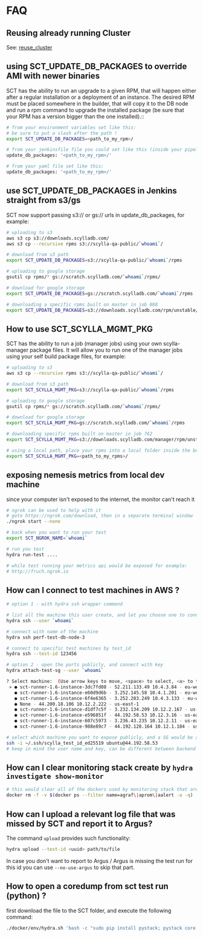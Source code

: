 # FAQ

## Reusing already running Cluster

See: [reuse_cluster](./reuse_cluster.md)

## using SCT_UPDATE_DB_PACKAGES to override AMI with newer binaries

SCT has the ability to run an upgrade to a given RPM, that will happen either after a regular installation or a deployment of an instance. The desired RPM must be placed somewhere in the builder, that will copy it to the DB node and run a rpm command to upgrade the installed package (be sure that your RPM has a version bigger than the one installed).::

```bash
# from your environment variables set like this:
# be sure to put a slash after the path !
export SCT_UPDATE_DB_PACKAGES=<path_to_my_rpm>/

# from your jenkinsfile file you could set like this (inside your pipeline settings):
update_db_packages: '<path_to_my_rpm>/'

# from your yaml file set like this:
update_db_packages: '<path_to_my_rpm>/'
```

## use SCT_UPDATE_DB_PACKAGES in Jenkins straight from s3/gs

SCT now support passing s3:// or gs:// urls in update_db_packages, for example:

```bash
# uploading to s3
aws s3 cp s3://downloads.scylladb.com/
aws s3 cp --recursive rpms s3://scylla-qa-public/`whoami`/

# download from s3 path
export SCT_UPDATE_DB_PACKAGES=s3://scylla-qa-public/`whoami`/rpms

# uploading to google storage
gsutil cp rpms/* gs://scratch.scylladb.com/`whoami`/rpms/

# download for google storage
export SCT_UPDATE_DB_PACKAGES=gs://scratch.scylladb.com/`whoami`/rpms

# downloading a specific rpms built on master in job 888
export SCT_UPDATE_DB_PACKAGES=s3://downloads.scylladb.com/rpm/unstable/centos/master/888/scylla/7/x86_64/
```

## How to use SCT_SCYLLA_MGMT_PKG

SCT has the ability to run a job (manager jobs) using your own scylla-manager package files.
It will allow you to run one of the manager jobs using your self build package files, for example:

```bash
# uploading to s3
aws s3 cp --recursive rpms s3://scylla-qa-public/`whoami`/

# download from s3 path
export SCT_SCYLLA_MGMT_PKG=s3://scylla-qa-public/`whoami`/rpms

# uploading to google storage
gsutil cp rpms/* gs://scratch.scylladb.com/`whoami`/rpms/

# download for google storage
export SCT_SCYLLA_MGMT_PKG=gs://scratch.scylladb.com/`whoami`/rpms

# downloading specific rpms built on master in job 762
export SCT_SCYLLA_MGMT_PKG=s3://downloads.scylladb.com/manager/rpm/unstable/centos/master/762/scylla-manager/7/x86_64/

# using a local path, place your rpms into a local folder inside the builder
export SCT_SCYLLA_MGMT_PKG=<path_to_my_rpms>/
```

## exposing nemesis metrics from local dev machine

since your computer isn't exposed to the internet, the monitor can't reach it

```bash
# ngrok can be used to help with it
# goto https://ngrok.com/download, then in a separate terminal window
./ngrok start --none

# back when you want to run your test
export SCT_NGROK_NAME=`whoami`

# run you test
hydra run-test ....

# while test running your metrics api would be exposed for example:
# http://fruch.ngrok.io
```

## How can I connect to test machines in AWS ?

```bash
# option 1 - with hydra ssh wrapper command

# list all the machine this user create, and let you choose one to connect:
hydra ssh --user `whoami`

# connect with name of the machine
hydra ssh perf-test-db-node-3

# connect to specific test machines by test_id
hydra ssh --test-id 123456

# option 2 - open the ports publicly, and connect with key
hydra attach-test-sg --user `whoami`

? Select machine:  (Use arrow keys to move, <space> to select, <a> to toggle, <i> to invert)
 » ● sct-runner-1.6-instance-3dc7fd08 - 52.211.133.49 10.4.3.84 - eu-west-1
   ● sct-runner-1.6-instance-e60d9d6b - 3.252.145.58 10.4.1.201 - eu-west-1
   ● sct-runner-1.6-instance-6f4e6365 - 3.252.203.249 10.4.3.133 - eu-west-1
   ● None - 44.200.18.106 10.12.2.222 - us-east-1
   ● sct-runner-1.6-instance-d1df7c5f - 3.232.134.209 10.12.2.167 - us-east-1
   ● sct-runner-1.6-instance-e596851f - 44.192.58.53 10.12.3.16 - us-east-1
   ● sct-runner-1.6-instance-607c5973 - 3.236.43.235 10.12.2.11 - us-east-1
   ● sct-runner-1.6-instance-988e89c7 - 44.192.128.164 10.12.1.184 - us-east-1

# select which machine you want to expose publicly, and a SG would be attached to them
ssh -i ~/.ssh/scylla_test_id_ed25519 ubuntu@44.192.58.53
# keep in mind the user name and key, can be different between backend or between tests
```

## How can I clear monitoring stack create by `hydra investigate show-monitor`

```bash
# this would clear all of the dockers used by monitoring stack that are currently running
docker rm -f -v $(docker ps --filter name=agraf\|aprom\|aalert -a -q)
```

## How can I upload a relevant log file that was missed by SCT and report it to Argus?

The command `upload` provides such functionality:

```bash
hydra upload --test-id <uuid> path/to/file
```

In case you don't want to report to Argus / Argus is missing the test run for this id you can use `--no-use-argus` to skip that part.


## How to open a coredump from sct test run (python) ?

first download the file to the SCT folder, and execute the following command:
```bash
./docker/env/hydra.sh 'bash -c "sudo pip install pystack; pystack core core.python3.1000.bd43fbcd0c4b44488ce7e97e25fe1a28.1804.1745768005000000"'
```
